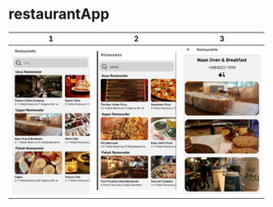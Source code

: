 # restaurantApp

| 1 | 2 | 3 |
|---------|---------|---------|
| ![image1](https://github.com/aykutssert/restaurantApp/blob/dal/images/restaurant1.png) | ![image2](https://github.com/aykutssert/restaurantApp/blob/dal/images/searchImage.png) | ![image3](https://github.com/aykutssert/restaurantApp/blob/dal/images/details.png) |


